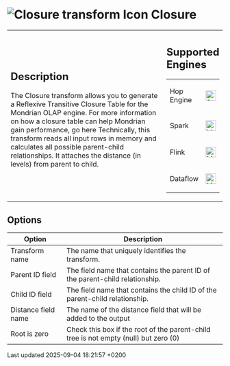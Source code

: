 <div id="header">

# <span class="image image-doc-icon">![Closure transform Icon](../assets/images/transforms/icons/closuregenerator.svg)</span> Closure

</div>

<div id="content">

<div id="preamble">

<div class="sectionbody">

<table>
<colgroup>
<col style="width: 75%" />
<col style="width: 25%" />
</colgroup>
<tbody>
<tr class="odd">
<td><div class="content">
<div class="sect1">
<h2 id="_description">Description</h2>
<div class="sectionbody">
<div class="paragraph">
<p>The Closure transform allows you to generate a Reflexive Transitive Closure Table for the Mondrian OLAP engine. For more information on how a closure table can help Mondrian gain performance, go here Technically, this transform reads all input rows in memory and calculates all possible parent-child relationships. It attaches the distance (in levels) from parent to child.</p>
</div>
</div>
</div>
</div></td>
<td><div class="content">
<div class="sect1">
<h2 id="_supported_engines">Supported Engines</h2>
<div class="sectionbody">
<table>
<tbody>
<tr class="odd">
<td><p>Hop Engine</p></td>
<td><div class="content">
<div class="paragraph">
<p><span class="image"><img src="../assets/images/check_mark.svg" alt="Supported" width="24" /></span></p>
</div>
</div></td>
</tr>
<tr class="even">
<td><p>Spark</p></td>
<td><div class="content">
<div class="paragraph">
<p><span class="image"><img src="../assets/images/question_mark.svg" alt="Maybe Supported" width="24" /></span></p>
</div>
</div></td>
</tr>
<tr class="odd">
<td><p>Flink</p></td>
<td><div class="content">
<div class="paragraph">
<p><span class="image"><img src="../assets/images/question_mark.svg" alt="Maybe Supported" width="24" /></span></p>
</div>
</div></td>
</tr>
<tr class="even">
<td><p>Dataflow</p></td>
<td><div class="content">
<div class="paragraph">
<p><span class="image"><img src="../assets/images/question_mark.svg" alt="Maybe Supported" width="24" /></span></p>
</div>
</div></td>
</tr>
</tbody>
</table>
</div>
</div>
</div></td>
</tr>
</tbody>
</table>

</div>

</div>

<div class="sect1">

## Options

<div class="sectionbody">

| Option              | Description                                                                          |
| ------------------- | ------------------------------------------------------------------------------------ |
| Transform name      | The name that uniquely identifies the transform.                                     |
| Parent ID field     | The field name that contains the parent ID of the parent-child relationship.         |
| Child ID field      | The field name that contains the child ID of the parent-child relationship.          |
| Distance field name | The name of the distance field that will be added to the output                      |
| Root is zero        | Check this box if the root of the parent-child tree is not empty (null) but zero (0) |

</div>

</div>

</div>

<div id="footer">

<div id="footer-text">

Last updated 2025-09-04 18:21:57 +0200

</div>

</div>
